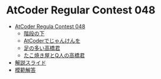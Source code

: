 AtCoder Regular Contest 048
===========================

- [AtCoder Regula Contest 048](http://arc048.contest.atcoder.jp/)
    - [階段の下](http://arc048.contest.atcoder.jp/tasks/arc048_1)
    - [AtCoderでじゃんけんを](http://arc048.contest.atcoder.jp/tasks/arc048_2)
    - [足の多い高橋君](http://arc048.contest.atcoder.jp/tasks/arc048_3)
    - [たこ焼き屋とQ人の高橋君](http://arc048.contest.atcoder.jp/tasks/arc048_4)
- [解説スライド](http://www.slideshare.net/chokudai/arc048)
- [模範解答](http://arc048.contest.atcoder.jp/submissions/all?user_screen_name=chokudai)
